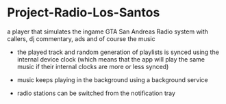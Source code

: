 # Project-Radio-Los-Santos
 a player that simulates the ingame GTA San Andreas Radio system with callers, dj commentary, ads and of course the music
- the played track and random generation of playlists is synced using the internal device clock (which means that the app will play the same music if their internal clocks are more or less synced)
 
 - music keeps playing in the background using a background service
 
 - radio stations can be switched from the notification tray

